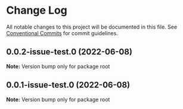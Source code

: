 # Change Log

All notable changes to this project will be documented in this file.
See [Conventional Commits](https://conventionalcommits.org) for commit guidelines.

## 0.0.2-issue-test.0 (2022-06-08)

**Note:** Version bump only for package root





## 0.0.1-issue-test.0 (2022-06-08)

**Note:** Version bump only for package root
